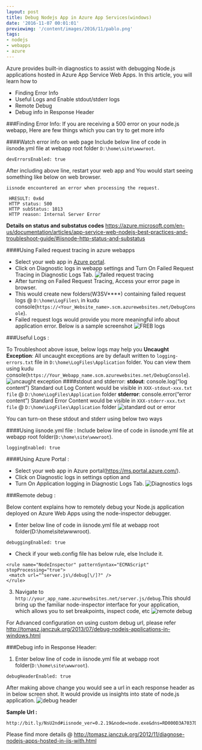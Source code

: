 ```yaml
---
layout: post
title: Debug Nodejs App in Azure App Services(windows)
date: '2016-11-07 00:01:01'
previewimg: '/content/images/2016/11/pablo.png'
tags:
- nodejs
- webapps
- azure
---
```


Azure provides built-in diagnostics to assist with debugging Node.js applications hosted in Azure App Service Web Apps. In this article, you will learn how to
 
* Finding Error Info
* Useful Logs and Enable stdout/stderr logs
* Remote Debug
* Debug info in Response Header

###Finding Error Info:
If you are receiving a 500 error on your node.js webapp, Here are few things which you can try to get more info

####Watch error info on web page
Include below line of code in iisnode.yml file at webapp root folder `D:\home\site\wwwroot`.
```
devErrorsEnabled: true
```
After including above line, restart your web app and You would start seeing something like below on web browser.
```
iisnode encountered an error when processing the request.

 HRESULT: 0x6d
 HTTP status: 500
 HTTP subStatus: 1013
 HTTP reason: Internal Server Error
```
**Details on status and substatus codes**
https://azure.microsoft.com/en-us/documentation/articles/app-service-web-nodejs-best-practices-and-troubleshoot-guide/#iisnode-http-status-and-substatus

####Using Failed request tracing in azure webapps 
* Select your web app in [Azure portal](https://portal.azure.com/).
* Click on Diagnostic logs in webapp settings and Turn On Failed Request Tracing in Diagnostic Logs Tab.
![failed request tracing](/content/images/2016/11/failed_request.JPG)
* After turning on Failed Request Tracing, Access your error page in browser. 
* This would create new folders(W3SV****) containing failed request logs @ `D:\home\LogFiles\` in kudu console(`https://<Your_Website_name>.scm.azurewebsites.net/DebugConsole`).
* Failed request logs would provide you more meaningful info about application error. Below is a sample screenshot
![FREB logs](/content/images/2016/11/freb_logs.JPG)

###Useful Logs :

To Troubleshoot above issue, below logs may help you
**Uncaught Exception**: All uncaught exceptions are by default written to `logging-errors.txt` file in `D:\home\LogFiles\Application` folder. You can view them using kudu console(`https://Your_Webapp_name.scm.azurewebsites.net/DebugConsole`).
![uncaught exception](/content/images/2016/11/unhandled_exception.JPG)
####stdout and stderror:
**stdout**: console.log(“log content”)
Standard out Log Content would be visible in `XXX-stdout-xxx.txt file` @ `D:\home\LogFiles\Application` folder
**stderror**: console.error(“error content”)
Standard Error Content would be visible in `XXX-stderr-xxx.txt file` @ `D:\home\LogFiles\Application` folder
![standard out or error](/content/images/2016/11/stdout_stderror.JPG)

You can turn-on these stdout and stderr using below two ways

####Using iisnode.yml file : 
Include below line of code in iisnode.yml file at webapp root folder(`D:\home\site\wwwroot`).
```
loggingEnabled: true
```
####Using Azure Portal :
* Select your web app in Azure portal(https://ms.portal.azure.com/).
* Click on Diagnostic logs in settings option and 
* Turn On Application logging in Diagnostic Logs Tab.
![Diagnostics logs](/content/images/2016/11/application_log.JPG)

###Remote debug :

Below content explains how to remotely debug your Node.js application deployed on Azure Web Apps using the node-inspector debugger.

* Enter below line of code in iisnode.yml file at webapp root folder(D:\home\site\wwwroot).
```
debuggingEnabled: true
```
* Check if your web.config file has below rule, else Include it.
```
<rule name="NodeInspector" patternSyntax="ECMAScript" stopProcessing="true"> 
 <match url="^server.js\/debug[\/]?" /> 
</rule>
```
3) Navigate to `http://your_app_name.azurewebsites.net/server.js/debug`.This should bring up the familiar node-inspector interface for your application, which allows you to set breakpoints, inspect code, etc
![remote debug](/content/images/2016/11/node_inspector.png)

For Advanced configuration on using custom debug url, please refer http://tomasz.janczuk.org/2013/07/debug-nodejs-applications-in-windows.html

###Debug info in Response Header:
1. Enter below line of code in iisnode.yml file at webapp root folder(`D:\home\site\wwwroot`).
```
debugHeaderEnabled: true
```
After making above change you would see a url in each response header as in below screen shot. It would provide us insights into state of node.js application.
![debug header](/content/images/2016/11/debug_header.JPG)

**Sample Url :** 
```
http://bit.ly/NsU2nd#iisnode_ver=0.2.19&node=node.exe&dns=RD000D3A7037D6&worker_pid=6056&node_pid=2556&worker_mem_ws=9676&worker_mem_pagefile=31928&node_mem_ws=29872&node_mem_pagefile=29372&app_processes=1&process_active_req=1&app_active_req=1&worker_total_req=21&np_retry=0&req_time=221&hresult=0
```
Please find more details @ http://tomasz.janczuk.org/2012/11/diagnose-nodejs-apps-hosted-in-iis-with.html